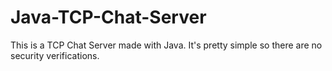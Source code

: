 # Java-TCP-Chat-Server
This is a TCP Chat Server made with Java. It's pretty simple so there are no security verifications.
